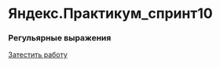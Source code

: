 # Яндекс.Практикум_спринт10

### Регульярные выражения 

[Затестить работу](https://pivovarovyuri.github.io/praktikum_sprint10/)

